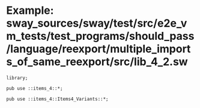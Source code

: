 # Example: sway_sources/sway/test/src/e2e_vm_tests/test_programs/should_pass/language/reexport/multiple_imports_of_same_reexport/src/lib_4_2.sw

```sway
library;

pub use ::items_4::*;

pub use ::items_4::Items4_Variants::*;

```
